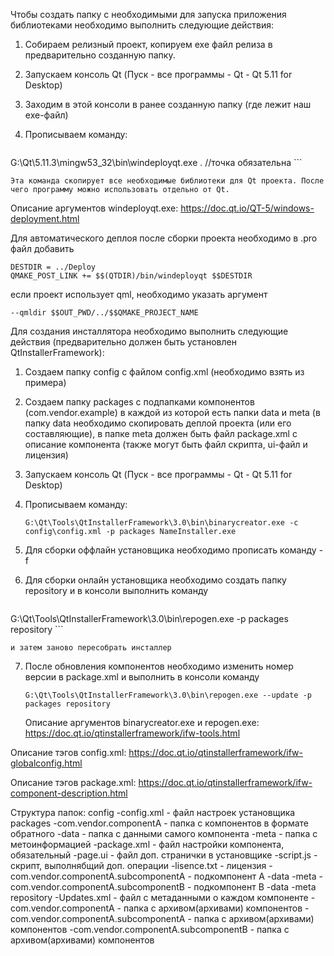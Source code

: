 Чтобы создать папку с необходимыми для запуска приложения библиотеками необходимо выполнить следующие действия:
1. Собираем релизный проект, копируем exe файл релиза в предварительно созданную папку.

2. Запускаем консоль Qt (Пуск - все программы -  Qt - Qt 5.11 for Desktop)

3. Заходим в этой консоли в ранее созданную папку (где лежит наш exe-файл)

4. Прописываем команду:
	```
G:\Qt\5.11.3\mingw53_32\bin\windeployqt.exe . //точка обязательна
	```
	
	
	Эта команда скопирует все необходимые библиотеки для Qt проекта. После чего программу можно использовать отдельно от Qt.

Описание аргументов windeployqt.exe:
	https://doc.qt.io/QT-5/windows-deployment.html

Для автоматического деплоя после сборки проекта необходимо в .pro файл добавить

```
DESTDIR = ../Deploy
QMAKE_POST_LINK += $$(QTDIR)/bin/windeployqt $$DESTDIR
```

если проект использует qml, необходимо указать аргумент 

```
--qmldir $$OUT_PWD/../$$QMAKE_PROJECT_NAME
```


Для создания инсталлятора необходимо выполнить следующие действия (предварительно должен быть установлен QtInstallerFramework): 
1. Создаем папку config с файлом config.xml (необходимо взять из примера)

2. Создаем папку packages c подпапками компонентов (com.vendor.example) в каждой из которой есть папки data и meta 
  (в папку data необходимо скопировать деплой проекта (или его составляющие), в папке meta должен быть файл  package.xml 
  с описание компонента (также могут быть файл скрипта, ui-файл и лицензия)

3. Запускаем консоль Qt (Пуск - все программы - Qt - Qt 5.11 for Desktop)

4. Прописываем команду:
	
	```
	G:\Qt\Tools\QtInstallerFramework\3.0\bin\binarycreator.exe -c config\config.xml -p packages NameInstaller.exe
	```
	
5. Для сборки оффлайн установщика необходимо прописать команду -f

6. Для сборки онлайн установщика необходимо создать папку repository и в консоли выполнить команду
	```
G:\Qt\Tools\QtInstallerFramework\3.0\bin\repogen.exe -p packages repository
	```
	
	
	и затем заново пересобрать инсталлер
	
7. После обновления компонентов необходимо изменить номер версии в package.xml и выполнить в консоли команду 
	
	```
	G:\Qt\Tools\QtInstallerFramework\3.0\bin\repogen.exe --update -p packages repository
	```
	
	Описание аргументов binarycreator.exe и repogen.exe:
		https://doc.qt.io/qtinstallerframework/ifw-tools.html

Описание тэгов config.xml:
	https://doc.qt.io/qtinstallerframework/ifw-globalconfig.html

Описание тэгов package.xml:
	https://doc.qt.io/qtinstallerframework/ifw-component-description.html

Структура папок:
	config
		-config.xml - файл настроек установщика
	packages 
		-com.vendor.componentA - папка с компонентов в формате обратного 
			-data - папка с данными самого компонента
			-meta - папка с метоинформацией
				-package.xml - файл настройки компонента, обязательный
				-page.ui - файл доп. странички в установщике
				-script.js - скрипт, выполнябщий доп. операции
				-lisence.txt - лицензия
		-com.vendor.componentA.subcomponentA - подкомпонент A
			-data
			-meta
		-com.vendor.componentA.subcomponentB - подкомпонент B
			-data
			-meta
	repository
		-Updates.xml - файл с метаданными о каждом компоненте
		-com.vendor.componentA - папка с архивом(архивами) компонентов
		-com.vendor.componentA.subcomponentA - папка с архивом(архивами) компонентов
		-com.vendor.componentA.subcomponentB - папка с архивом(архивами) компонентов
		
	